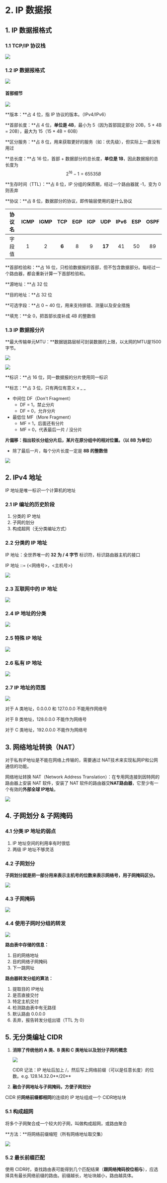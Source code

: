 # 2. IP 数据报

## 1. IP 数据报格式

### 1.1 TCP/IP 协议栈

![](../.gitbook/assets/image%20%2896%29.png)

### 1.2 IP 数据报格式

![](../.gitbook/assets/image%20%28118%29.png)

#### 首部细节

![](../.gitbook/assets/image%20%28113%29.png)

**版本：**占 4 位，指 IP 协议的版本。（IPv4/IPv6）

**首部长度：**占 4 位，**单位是 4B**，最小为 5（因为首部固定部分 20B，5 \* 4B = 20B），最大为 15（15 \* 4B = 60B）

**区分服务：**占 8 位，用来获取更好的服务（如：优先级），但实际上一直没有用过

**总长度：**占 16 位，首部 + 数据部分的总长度，**单位是 1B**，因此数据报的总长度为 $$2^{16} - 1 = 65535 B$$ 

**生存时间（TTL）：**占 8 位，IP 分组的保质期，经过一个路由器就 -1，变为 0 则丢弃

**协议：**占 8 位，数据部分的协议，即传输层使用的是什么协议

| 协议名 | ICMP | IGMP | TCP | EGP | IGP | UDP | IPv6 | ESP | OSPF |
| :---: | :---: | :---: | :---: | :---: | :---: | :---: | :---: | :---: | :---: |
| 字段值 | 1 | 2 | **6** | 8 | 9 | **17** | 41 | 50 | 89 |

**首部检验和：**占 16 位，只检验数据报的首部，但不包含数据部分。每经过一个路由器，都会重新计算一下首部检验和。

**源地址：**占 32 位

**目的地址：**占 32 位

**可选字段：**占 0 ~ 40 位，用来支持排错、测量以及安全措施

**填充：**全 0，把首部长度补成 4B 的整数倍

### 1.3 IP 数据报分片

**最大传输单元MTU：**数据链路层帧可封装数据的上限，以太网的MTU是1500字节。

![](../.gitbook/assets/image%20%2894%29.png)

![](../.gitbook/assets/image%20%2892%29.png)

**标识：**占 16 位，同一数据报的分片使用同一标识

**标志：**占 3 位，只有两位有意义 x \_ \_

* 中间位 DF（Don't Fragment）
  * DF = 1，禁止分片
  * DF = 0，允许分片
* 最低位 MF（More Fragment）
  * MF = 1，后面还有分片
  * MF = 0，代表最后一片 / 没分片

**片偏移：**指出较长分组分片后，某片在原分组中的相对位置。**（以 8B 为单位）**

* 除了最后一片，每个分片长度一定是 **8B 的整数倍**

![](../.gitbook/assets/image%20%2868%29.png)

## 2. IPv4 地址

IP 地址是唯一标识一个计算机的地址

### 2.1 IP 编址的历史阶段

1. 分类的 IP 地址
2. 子网的划分
3. 构成超网（无分类编址方式）

### 2.2 分类的 IP 地址

IP 地址：全世界唯一的 **32 为 / 4 字节** 标识符，标识路由器主机的接口

IP 地址 ::= {&lt;网络号&gt;，&lt;主机号&gt;}

![](../.gitbook/assets/image%20%28147%29.png)

### 2.3 互联网中的 IP 地址

![](../.gitbook/assets/image%20%28151%29.png)

### 2.4 IP 地址的分类

![](../.gitbook/assets/image%20%28148%29.png)

### 2.5 特殊 IP 地址

![](../.gitbook/assets/image%20%28152%29.png)

### 2.6 私有 IP 地址

![](../.gitbook/assets/image%20%28150%29.png)

### 2.7 IP 地址的范围

![](../.gitbook/assets/image%20%28146%29.png)

对于 A 类地址，0.0.0.0 和 127.0.0.0 不能用作网络号

对于 B 类地址，128.0.0.0 不能作为网络号

对于 C 类地址，192.0.0.0 不能作为网络号

## 3. 网络地址转换（NAT）

对于私有IP地址是不能在网络上传输的，需要通过 NAT技术来实现私网IP和公网通信的功能。

网络地址转换 NAT（Network Address Translation）：在专用网连接到因特网的路由器上安装 NAT 软件，安装了 NAT 软件的路由器交**NAT路由器**，它至少有一个有效的**外部全球 IP地址**。

![](../.gitbook/assets/image%20%28149%29.png)

## 4. 子网划分 & 子网掩码

### 4.1 分类 IP 地址的弱点

1. IP 地址空间的利用率有时很低
2. 两级 IP 地址不够灵活

### 4.2 子网划分

**子网划分就是把一部分用来表示主机号的位数来表示网络号，用子网掩码区分。**

![](../.gitbook/assets/image%20%28156%29.png)

### 4.3 子网掩码

![](../.gitbook/assets/image%20%28160%29.png)

### 4.4 使用子网时分组的转发

![](../.gitbook/assets/image%20%28159%29.png)

**路由表中存储的信息：**

1. 目的网络地址
2. 目的网络子网掩码
3. 下一跳网址

**路由器转发分组的算法：**

1. 提取目的 IP地址
2. 是否直接交付
3. 特定主机交付
4. 检测路由表中有无路径
5. 默认路由 0.0.0.0
6. 丢弃，报告转发分组出错（TTL 为 0）

## 5. 无分类编址 CIDR

1. **消除了传统他的 A 类、B 类和 C 类地址以及划分子网的概念**

   ![](../.gitbook/assets/image%20%28158%29.png) 

   CIDR 记法：IP 地址后加上 /，然后写上网络前缀（可以是任意长度）的位数。e.g. 128.14.32.0**/20**

2.  **融合子网地址与子网掩码，方便子网划分**

   CIDR 把**网络前缀都相同**的连续的 IP 地址组成一个 CIDR地址块

### 5.1 构成超网

将多个子网聚合成一个较大的子网，叫做构成超网，或路由聚合

**方法：**将网络前缀缩短（所有网络地址取交集）

![](../.gitbook/assets/image%20%28155%29.png)

### 5.2 最长前缀匹配

使用 CIDR时，查找路由表可能得到几个匹配结果（**跟网络掩码按位相与**），应选择具有最长网络前缀的路由。前缀越长，地址块越小，路由越具体。

